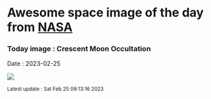 
# Awesome space image of the day from [NASA](https://api.nasa.gov/)

### Today image : Crescent Moon Occultation
Date : 2023-02-25

![](https://apod.nasa.gov/apod/image/2302/JupiterOccultationFefoBouvier1024.jpg)

<small>Latest update : Sat Feb 25 09:13:16 2023</small>
        